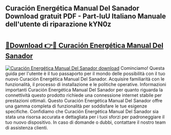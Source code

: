 ## Curación Energética Manual Del Sanador Download gratuit PDF - Part-IuU Italiano Manuale dell'utente di riparazione kYN0z

# <h2><a href="http://dfaw80n.blite.top/?on=Curaci%c3%b3n+Energ%c3%a9tica+Manual+Del+Sanador">🔗Download 👉🔴 Curación Energética Manual Del Sanador</a></h2>

[![Curación Energética Manual Del Sanador download](https://i.imgur.com/lujVjoI.png)](http://dfaw80n.blite.top/?on=Curaci%c3%b3n+Energ%c3%a9tica+Manual+Del+Sanador)
Cominciamo! Questa guida per l'utente è il tuo passaporto per il mondo delle possibilità con il tuo nuovo Curación Energética Manual Del Sanador. Acquisire familiarità con le funzionalità, il processo di installazione e le politiche operative. Informazioni importanti Curación Energética Manual Del Sanador per quanto riguarda la connettività questo prodotto richiede una connessione internet stabile per prestazioni ottimali. Questo Curación Energética Manual Del Sanador offre una gamma completa di funzionalità per soddisfare le tue esigenze specifiche. Confidiamo che Curación Energética Manual Del Sanador sia stata una risorsa accurata e dettagliata per i tuoi sforzi per padroneggiare il tuo nuovo dispositivo. In caso di domande o dubbi, contattare il nostro team di assistenza clienti.
